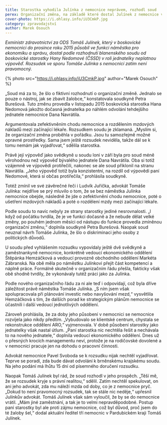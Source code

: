 ```yaml
---
title: Starostka vyhodila Julínka z nemocnice neprávem, rozhodl soud
perex: Organizační změna, na základě které dostal Julínek z nemocnice výpověď, byla podle názoru soudu čistě účelová.
cover-photo: https://i.ohlasy.info/iU3CmkP.jpg
category: zpravodajství
author: Marek Osouch
---
```


*Exministr zdravotnictví za ODS Tomáš Julínek, který v boskovické nemocnici do prosince roku 2015 působil ve funkci náměstka pro ekonomiku a správu, dostal podle rozhodnutí blanenského soudu od boskovické starostky Hany Nedomové (ČSSD) v roli jednatelky neplatnou výpověď. Rozsudek ve sporu Tomáše Julínka s nemocnicí zatím není pravomocný.*

{% photo src="https://i.ohlasy.info/iU3CmkP.jpg" author="Marek Osouch" %}

„Soud má za to, že šlo o fiktivní rozhodnutí o organizační změně. Jednalo se pouze o nástroj, jak se zbavit žalobce,“ konstatovala soudkyně Petra Burešová. Tuto změnu provedla v listopadu 2015 boskovická starostka Hana Nedomová jakožto dočasná jednatelka po náhlém odvolání tehdejšího jednatele nemocnice Dana Navrátila.

Argumentovala zefektivněním chodu nemocnice a rozdělením mzdových nákladů mezi začínající lékaře. Rozsudkem soudu je zklamaná. „Myslím si, že organizační změna proběhla v pořádku. Jsou tu samozřejmě možné opravné prostředky. Sama jsem ještě rozsudek neviděla, takže dál se k tomu nemám jak vyjadřovat,“ sdělila starostka.

Právě její výpověď jako svědkyně u soudu loni v září byla pro soud méně věrohodnou než výpověď bývalého jednatele Dana Navrátila. Oba si totiž vzájemně ve výpovědi protiřečili, nakonec se ale soud přiklonil na stranu Navrátila. „Jeho výpověď totiž byla konzistentní, na rozdíl od výpovědi paní Nedomové, která si občas protiřečila,“ prohlásila soudkyně.

Totéž zmínil ve své závěrečné řeči i Ludvík Juřička, advokát Tomáše Julínka: nejdříve se prý mluvilo o tom, že se bez náměstka Julínka nemocnice obejde, následně že jde o zefektivnění chodu nemocnice, poté o ušetření mzdových nákladů a poté o rozdělení mzdy mezi začínající lékaře.

Podle soudu to navíc nebyly ze strany starostky jediné nesrovnalosti. „I když od počátku tvrdila, že je ve funkci dočasně a že nebude dělat velké změny, po pouhém jednom měsíci od nástupu do funkce provedla zmíněnou organizační změnu,“ doplnila soudkyně Petra Burešová. Naopak soud neuznal návrh Tomáše Julínka, že šlo o diskriminaci jeho osoby z politických důvodů.

U soudu před vyhlášením rozsudku vypovídaly ještě dvě svědkyně a zaměstnankyně nemocnice, konkrétně vedoucí ekonomického oddělení Štěpánka Hemzáčková a vedoucí provozně obchodního oddělení Markéta Zábranská. Na obě měla po náměstku Julínkovi přejít část kompetencí a náplně práce. Formálně skutečně v organizačním řádu přešla, fakticky však obě shodně tvrdily, že vykonávaly tutéž práci jako za Julínka.

Podle nového organizačního řádu za ni ale teď i odpovídají, což byla dříve záležitost právě náměstka Tomáše Julínka. „S ním jsem však spolupracovala při plánování investic nebo navyšování mezd,“ vysvětlila Hemzáčková s tím, že dalších porad ke strategickým plánům nemocnice se účastnili i další vedoucí jednotlivých oddělení.

Zároveň prohlásila, že za doby jeho působení v nemocnici se nemocnice rozvíjela jako nikdy předtím. „Vybudovalo se klientské centrum, chystala se rekonstrukce oddělení ARO,“ vyjmenovala. V době působení starostky jako jednatelky však nastal útlum. „Paní starostka nic nechtěla řešit a nechávala to na nového jednatele,“ doplnila vedoucí ekonomického oddělení. Dnes už o přesných krocích managementu neví, protože je na rodičovské dovolené a v nemocnici pracuje jen na dohodu o pracovní činnosti.

Advokát nemocnice Pavel Svoboda se k rozsudku nijak nechtěl vyjadřovat. Teprve se poradí, zda bude dávat odvolání k brněnskému krajskému soudu. Na jeho podání má lhůtu 15 dní od písemného doručení rozsudku.

Naopak Tomáš Julínek byl rád, že soud rozhodl v jeho prospěch. „Těší mě, že se rozsudek kryje s právní realitou,“ sdělil. Zatím nechtěl spekulovat, on ani jeho advokát, zda mu náleží mzda od doby, co je z nemocnice pryč. „Dokud to není pravomocný rozsudek, tak se stále nic neděje,“ upřesnil Julínkův advokát. Tomáš Julínek však sám vyloučil, že by se do nemocnice vrátil. „Mám jiné zaměstnání, a tak je to velmi nepravděpodobné. Postup paní starostky byl ale proti zájmu nemocnice, což byl důvod, proč jsem do té žaloby šel,“ dodal aktuální ředitel tří nemocnic v Pardubickém kraji Tomáš Julínek.
